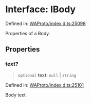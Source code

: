 # Interface: IBody

Defined in: [WAProto/index.d.ts:25098](https://github.com/Fokusdotid/bail/blob/0fe6346a5ff68a74eb71890335c982b44e2da604/WAProto/index.d.ts#L25098)

Properties of a Body.

## Properties

### text?

> `optional` **text**: `null` \| `string`

Defined in: [WAProto/index.d.ts:25101](https://github.com/Fokusdotid/bail/blob/0fe6346a5ff68a74eb71890335c982b44e2da604/WAProto/index.d.ts#L25101)

Body text

